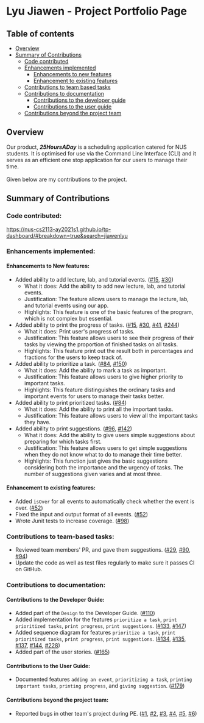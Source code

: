 # Lyu Jiawen - Project Portfolio Page
## Table of contents
* [Overview](#overview)
* [Summary of Contributions](#summary-of-contributions)
  * [Code contributed](#code-contributed)
  * [Enhancements implemented](#enhancements-implemented)
    * [Enhancements to new features](#enhancements-to-new-features)
    * [Enhancement to existing features](#enhancement-to-existing-features)
  * [Contributions to team based tasks](#contributions-to-team-based-tasks)
  * [Contributions to documentation](#contributions-to-documentation)
    * [Contributions to the developer guide](#contributions-to-the-developer-guide)
    * [Contributions to the user guide](#contributions-to-the-user-guide)
  * [Contributions beyond the project team](#contributions-beyond-the-project-team)
    
## Overview
Our product, **_25HoursADay_** is a scheduling application catered for NUS students. 
It is optimised for use via the Command Line Interface (CLI) and it serves as an efficient one stop application for our users to manage their time. <br/>
<br/>
Given below are my contributions to the project. <br/>
## Summary of Contributions
### Code contributed:
https://nus-cs2113-ay2021s1.github.io/tp-dashboard/#breakdown=true&search=jiawenlyu
### Enhancements implemented:
#### Enhancements to New features:
* Added ability to add lecture, lab, and tutorial events.
 ([\#15](https://github.com/AY2021S1-CS2113T-T12-2/tp/pull/15),
  [\#30](https://github.com/AY2021S1-CS2113T-T12-2/tp/pull/30))
  * What it does: Add the ability to add new lecture, lab, and tutorial events.
  * Justification: The feature allows users to manage the lecture, lab, and tutorial events using our app.
  * Highlights: This feature is one of the basic features of the program, which is not complex but essential.
* Added ability to print the progress of tasks.
  ([\#15](https://github.com/AY2021S1-CS2113T-T12-2/tp/pull/15),
   [\#30](https://github.com/AY2021S1-CS2113T-T12-2/tp/pull/30),
   [\#41](https://github.com/AY2021S1-CS2113T-T12-2/tp/pull/41),
   [\#244](https://github.com/AY2021S1-CS2113T-T12-2/tp/pull/244))
   * What it does: Print user's progress of tasks.
   * Justification: This feature allows users to see their progress of their tasks 
                    by viewing the proportion of finished tasks on all tasks.
   * Highlights: This feature print out the result both in percentages and fractions for the users to keep track of.
* Added ability to prioritize a task.
  ([\#84](https://github.com/AY2021S1-CS2113T-T12-2/tp/pull/84),
   [\#150](https://github.com/AY2021S1-CS2113T-T12-2/tp/pull/150))
   * What it does: Add the ability to mark a task as important.
   * Justification: This feature allows users to give higher priority to important tasks.
   * Highlights: This feature distinguishes the ordinary tasks and important events for users to manage their tasks better.
* Added ability to print prioritized tasks.
  ([\#84](https://github.com/AY2021S1-CS2113T-T12-2/tp/pull/84))
   * What it does: Add the ability to print all the important tasks.
   * Justification: This feature allows users to view all the important tasks they have.
* Added ability to print suggestions.
  ([\#96](https://github.com/AY2021S1-CS2113T-T12-2/tp/pull/96),
   [\#142](https://github.com/AY2021S1-CS2113T-T12-2/tp/pull/142))
   * What it does: Add the ability to give users simple suggestions about preparing for which tasks first.
   * Justification: This feature allows users to get simple suggestions when they do not know what to do to manage their time better.
   * Highlights: This function just gives the basic suggestions considering both the importance and the urgency of tasks. 
     The number of suggestions given varies and at most three.
#### Enhancement to existing features:
* Added `isOver` for all events to automatically check whether the event is over.
  ([\#52](https://github.com/AY2021S1-CS2113T-T12-2/tp/pull/52))
* Fixed the input and output format of all events.
  ([\#52](https://github.com/AY2021S1-CS2113T-T12-2/tp/pull/52))
* Wrote Junit tests to increase coverage.
  ([\#98](https://github.com/AY2021S1-CS2113T-T12-2/tp/pull/98))
### Contributions to team-based tasks:
* Reviewed team members' PR, and gave them suggestions.
  ([\#29](https://github.com/AY2021S1-CS2113T-T12-2/tp/pull/29),
   [\#90](https://github.com/AY2021S1-CS2113T-T12-2/tp/pull/90),
   [\#94](https://github.com/AY2021S1-CS2113T-T12-2/tp/pull/94))
* Update the code as well as test files regularly to make sure it passes CI on GitHub.
### Contributions to documentation:
#### Contributions to the Developer Guide:
* Added part of the `Design` to the Developer Guide.
  ([\#110](https://github.com/AY2021S1-CS2113T-T12-2/tp/pull/110))
* Added implementation for the features `prioritize a task`, `print prioritized tasks`, `print progress`, `print suggestions`.
  ([\#133](https://github.com/AY2021S1-CS2113T-T12-2/tp/pull/133),
   [\#147](https://github.com/AY2021S1-CS2113T-T12-2/tp/pull/147))
* Added sequence diagram for features `prioritize a task`, `print prioritized tasks`, `print progress`, `print suggestions`.
  ([\#134](https://github.com/AY2021S1-CS2113T-T12-2/tp/pull/134),
   [\#135](https://github.com/AY2021S1-CS2113T-T12-2/tp/pull/135),
   [\#137](https://github.com/AY2021S1-CS2113T-T12-2/tp/pull/137),
   [\#144](https://github.com/AY2021S1-CS2113T-T12-2/tp/pull/144),
   [\#228](https://github.com/AY2021S1-CS2113T-T12-2/tp/pull/228))
* Added part of the user stories.
  ([\#165](https://github.com/AY2021S1-CS2113T-T12-2/tp/pull/165))
#### Contributions to the User Guide:
* Documented features `adding an event`, `prioritizing a task`, `printing important tasks`, 
 `printing progress`, and `giving suggestion`.
  ([\#179](https://github.com/AY2021S1-CS2113T-T12-2/tp/pull/179))
#### Contributions beyond the project team:
* Reported bugs in other team's project during PE.
  ([\#1](https://github.com/JiawenLyu/ped/issues/1),
   [\#2](https://github.com/JiawenLyu/ped/issues/2),
   [\#3](https://github.com/JiawenLyu/ped/issues/3),
   [\#4](https://github.com/JiawenLyu/ped/issues/4),
   [\#5](https://github.com/JiawenLyu/ped/issues/5),
   [\#6](https://github.com/JiawenLyu/ped/issues/6))